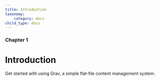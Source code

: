 ```yaml
---
title: Introduction
taxonomy:
    category: docs
child_type: docs
---
```


### Chapter 1

# Introduction

Get started with using Grav, a simple flat-file content management system.